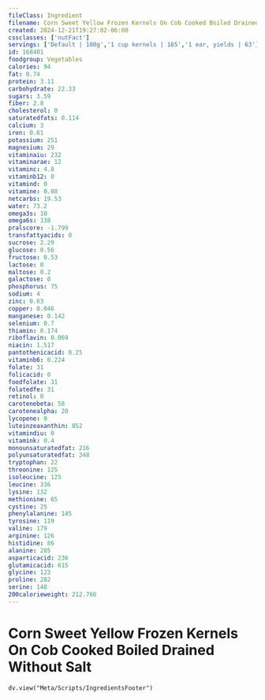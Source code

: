 ```yaml
---
fileClass: Ingredient
filename: Corn Sweet Yellow Frozen Kernels On Cob Cooked Boiled Drained Without Salt
created: 2024-12-21T19:27:02-06:00
cssclasses: ['nutFact']
servings: ['Default | 100g','1 cup kernels | 165','1 ear, yields | 63']
id: 168401
foodgroup: Vegetables
calories: 94
fat: 0.74
protein: 3.11
carbohydrate: 22.33
sugars: 3.59
fiber: 2.8
cholesterol: 0
saturatedfats: 0.114
calcium: 3
iron: 0.61
potassium: 251
magnesium: 29
vitaminaiu: 232
vitaminarae: 12
vitaminc: 4.8
vitaminb12: 0
vitamind: 0
vitamine: 0.08
netcarbs: 19.53
water: 73.2
omega3s: 10
omega6s: 338
pralscore: -1.799
transfattyacids: 0
sucrose: 2.29
glucose: 0.56
fructose: 0.53
lactose: 0
maltose: 0.2
galactose: 0
phosphorus: 75
sodium: 4
zinc: 0.63
copper: 0.046
manganese: 0.142
selenium: 0.7
thiamin: 0.174
riboflavin: 0.069
niacin: 1.517
pantothenicacid: 0.25
vitaminb6: 0.224
folate: 31
folicacid: 0
foodfolate: 31
folatedfe: 31
retinol: 0
carotenebeta: 58
carotenealpha: 20
lycopene: 0
luteinzeaxanthin: 852
vitamindiu: 0
vitamink: 0.4
monounsaturatedfat: 216
polyunsaturatedfat: 348
tryptophan: 22
threonine: 125
isoleucine: 125
leucine: 336
lysine: 132
methionine: 65
cystine: 25
phenylalanine: 145
tyrosine: 119
valine: 179
arginine: 126
histidine: 86
alanine: 285
asparticacid: 236
glutamicacid: 615
glycine: 123
proline: 282
serine: 148
200calorieweight: 212.766
---
```


# Corn Sweet Yellow Frozen Kernels On Cob Cooked Boiled Drained Without Salt

```dataviewjs
dv.view("Meta/Scripts/IngredientsFooter")
```